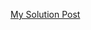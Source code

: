 [My Solution Post](https://leetcode.com/problems/remove-duplicate-letters/solutions/4632659/simple-c-stack-100)
